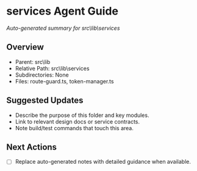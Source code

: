 ﻿# services Agent Guide
*Auto-generated summary for src\lib\services*

## Overview
- Parent: src\lib
- Relative Path: src\lib\services
- Subdirectories: None
- Files: route-guard.ts, token-manager.ts

## Suggested Updates
- Describe the purpose of this folder and key modules.
- Link to relevant design docs or service contracts.
- Note build/test commands that touch this area.

## Next Actions
- [ ] Replace auto-generated notes with detailed guidance when available.
